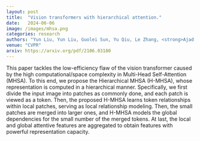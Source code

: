 ```yaml
---
layout: post
title:  "Vision transformers with hierarchical attention."
date:   2024-06-06
image: /images/mhsa.png
categories: research
authors: "Yun Liu, Yun Liu, Guolei Sun, Yu Qiu, Le Zhang, <strong>Ajad Chhatkuli</strong>, Luc Van Gool"
venue: "CVPR"
arxiv: https://arxiv.org/pdf/2106.03180
---
```

This paper tackles the low-efficiency flaw of the vision transformer caused by the high computational/space complexity in
Multi-Head Self-Attention (MHSA). To this end, we propose the Hierarchical MHSA (H-MHSA), whose representation is computed in a
hierarchical manner. Specifically, we first divide the input image into patches as commonly done, and each patch is viewed as a token. Then, the proposed H-MHSA learns token relationships within local patches, serving as local relationship modeling. Then, the small
patches are merged into larger ones, and H-MHSA models the global dependencies for the small number of the merged tokens. At last,
the local and global attentive features are aggregated to obtain features with powerful representation capacity.
